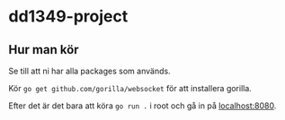 # dd1349-project

## Hur man kör

Se till att ni har alla packages som används.

Kör `go get github.com/gorilla/websocket` för att installera gorilla. 

Efter det är det bara att köra `go run .` i root och gå in på [localhost:8080](http://localhost:8080/).

